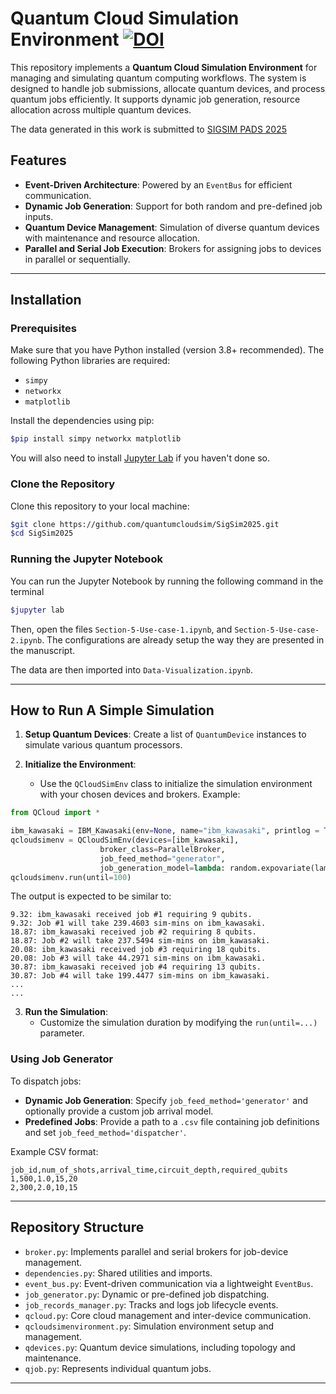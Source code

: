 # Quantum Cloud Simulation Environment [![DOI](https://zenodo.org/badge/DOI/10.5281/zenodo.15099199.svg)](https://doi.org/10.5281/zenodo.15099199)

This repository implements a **Quantum Cloud Simulation Environment** for managing and simulating quantum computing workflows. The system is designed to handle job submissions, allocate quantum devices, and process quantum jobs efficiently. It supports dynamic job generation, resource allocation across multiple quantum devices.

The data generated in this work is submitted to [SIGSIM PADS 2025](https://sigsim.acm.org/conf/pads/2025/)

## Features

- **Event-Driven Architecture**: Powered by an `EventBus` for efficient communication.
- **Dynamic Job Generation**: Support for both random and pre-defined job inputs.
- **Quantum Device Management**: Simulation of diverse quantum devices with maintenance and resource allocation.
- **Parallel and Serial Job Execution**: Brokers for assigning jobs to devices in parallel or sequentially.

---

## Installation

### Prerequisites

Make sure that you have Python installed (version 3.8+ recommended). The following Python libraries are required:
- `simpy`
- `networkx`
- `matplotlib`

Install the dependencies using pip:
```bash
$pip install simpy networkx matplotlib
```

You will also need to install [Jupyter Lab](https://jupyterlab.readthedocs.io/en/stable/getting_started/installation.html) if you haven't done so.

### Clone the Repository

Clone this repository to your local machine:
```bash
$git clone https://github.com/quantumcloudsim/SigSim2025.git
$cd SigSim2025
```

### Running the Jupyter Notebook

You can run the Jupyter Notebook by running the following command in the terminal

```bash
$jupyter lab
```

Then, open the files ```Section-5-Use-case-1.ipynb```, and ```Section-5-Use-case-2.ipynb```. The configurations are already setup the way they are presented in the manuscript. 

The data are then imported into ```Data-Visualization.ipynb```. 

---

## How to Run A Simple Simulation

1. **Setup Quantum Devices**: Create a list of `QuantumDevice` instances to simulate various quantum processors.

2. **Initialize the Environment**:
   - Use the `QCloudSimEnv` class to initialize the simulation environment with your chosen devices and brokers.
Example:
```python
from QCloud import *

ibm_kawasaki = IBM_Kawasaki(env=None, name="ibm_kawasaki", printlog = True)
qcloudsimenv = QCloudSimEnv(devices=[ibm_kawasaki],
                    broker_class=ParallelBroker,
                    job_feed_method="generator",
                    job_generation_model=lambda: random.expovariate(lambd=0.1))
qcloudsimenv.run(until=100)
```

The output is expected to be similar to: 

```
9.32: ibm_kawasaki received job #1 requiring 9 qubits.
9.32: Job #1 will take 239.4603 sim-mins on ibm_kawasaki.
18.87: ibm_kawasaki received job #2 requiring 8 qubits.
18.87: Job #2 will take 237.5494 sim-mins on ibm_kawasaki.
20.08: ibm_kawasaki received job #3 requiring 18 qubits.
20.08: Job #3 will take 44.2971 sim-mins on ibm_kawasaki.
30.87: ibm_kawasaki received job #4 requiring 13 qubits.
30.87: Job #4 will take 199.4477 sim-mins on ibm_kawasaki.
...
...
```

3. **Run the Simulation**:
   - Customize the simulation duration by modifying the `run(until=...)` parameter.

### Using Job Generator
To dispatch jobs:
- **Dynamic Job Generation**:
  Specify `job_feed_method='generator'` and optionally provide a custom job arrival model.
- **Predefined Jobs**:
  Provide a path to a `.csv` file containing job definitions and set `job_feed_method='dispatcher'`.

Example CSV format:
```csv
job_id,num_of_shots,arrival_time,circuit_depth,required_qubits
1,500,1.0,15,20
2,300,2.0,10,15
```

---

## Repository Structure

- `broker.py`: Implements parallel and serial brokers for job-device management.
- `dependencies.py`: Shared utilities and imports.
- `event_bus.py`: Event-driven communication via a lightweight `EventBus`.
- `job_generator.py`: Dynamic or pre-defined job dispatching.
- `job_records_manager.py`: Tracks and logs job lifecycle events.
- `qcloud.py`: Core cloud management and inter-device communication.
- `qcloudsimenvironment.py`: Simulation environment setup and management.
- `qdevices.py`: Quantum device simulations, including topology and maintenance.
- `qjob.py`: Represents individual quantum jobs.

---
